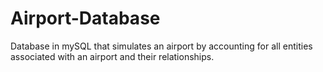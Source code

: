 # Airport-Database
Database in mySQL that simulates an airport by accounting for all entities associated with an airport and their relationships.
